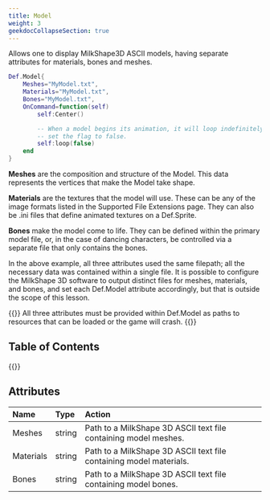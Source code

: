 ```yaml
---
title: Model
weight: 3
geekdocCollapseSection: true
---
```


Allows one to display MilkShape3D ASCII models, having separate attributes for materials, bones and meshes.

```lua
Def.Model{
	Meshes="MyModel.txt",
	Materials="MyModel.txt",
	Bones="MyModel.txt",
	OnCommand=function(self)
		self:Center()

		-- When a model begins its animation, it will loop indefinitely. To stop that, use the loop command to
		-- set the flag to false.
		self:loop(false)
	end
}
```

**Meshes** are the composition and structure of the Model. This data represents the vertices that make the Model take shape.

**Materials** are the textures that the model will use. These can be any of the image formats listed in the Supported File Extensions page. They can also be .ini files that define animated textures on a Def.Sprite.

**Bones** make the model come to life. They can be defined within the primary model file, or, in the case of dancing characters, be controlled via a separate file that only contains the bones.

In the above example, all three attributes used the same filepath; all the necessary data was contained within a single file. It is possible to configure the MilkShape 3D software to output distinct files for meshes, materials, and bones, and set each Def.Model attribute accordingly, but that is outside the scope of this lesson.

{{<hint danger>}}
All three attributes must be provided within Def.Model as paths to resources that can be loaded or the game will crash.
{{</hint>}}

## Table of Contents

{{<toc-tree>}}

## Attributes

| Name | Type | Action |
| :--- | :--- | :----- |
Meshes | string | Path to a MilkShape 3D ASCII text file containing model meshes.
Materials | string | Path to a MilkShape 3D ASCII text file containing model materials.
Bones | string | Path to a MilkShape 3D ASCII text file containing model bones.